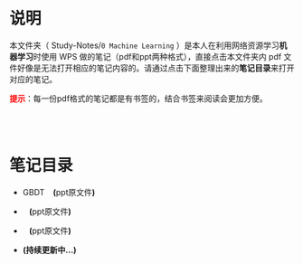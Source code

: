 # 说明
本文件夹（ Study-Notes/`0 Machine Learning` ）是本人在利用网络资源学习**机器学习**时使用 WPS 做的笔记（pdf和ppt两种格式），直接点击本文件夹内 pdf 文件好像是无法打开相应的笔记内容的。请通过点击下面整理出来的**笔记目录**来打开对应的笔记。

<font color=red>**提示**</font>：每一份pdf格式的笔记都是有书签的，结合书签来阅读会更加方便。

<br>
<br>


# 笔记目录
* <a href="https://abrachan.github.io/Study-Notes/0 Machine Learning/GBDT.pdf" style="text-decoration:none">GBDT</a> &ensp; **(**<a href="https://kdocs.cn/l/ctp5JF31gplq" style="text-decoration:none">ppt原文件</a>**)**

* <a href="https://abrachan.github.io/Study-Notes/0 Machine Learning/.pdf" style="text-decoration:none"></a> &ensp; **(**<a href="" style="text-decoration:none">ppt原文件</a>**)**

* <a href="https://abrachan.github.io/Study-Notes/0 Machine Learning/.pdf" style="text-decoration:none"></a> &ensp; **(**<a href="" style="text-decoration:none">ppt原文件</a>**)**

* **(持续更新中...)**
